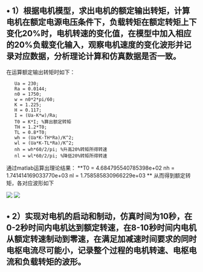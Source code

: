 ## • 1）根据电机模型，求出电机的额定输出转矩，计算电机在额定电源电压条件下，负载转矩在额定转矩上下变化20%时，电机转速的变化值，在模型中加入相应的20%负载变化输入，观察电机速度的变化波形并记录对应数据，分析理论计算和仿真数据是否一致。
在运算额定输出转矩时如下：
```
   Ua = 230;
   Ra = 0.0144;
   n0 = 1750;
   w = n0*2*pi/60;
   K = 1.225;
   H = 0.117;
   I = (Ua-K*w)/Ra;
   T0 = K*I; %算出额定转矩
   TH = 1.2*T0;
   TL = 0.8*T0;
   wh = (Ua*K-TH*Ra)/K^2;
   wl = (Ua*K-TL*Ra)/K^2;
   nh = wh*60/2/pi; %升高20%转矩所得转速
   nl = wl*60/2/pi; %降低20%转矩所得转速
```
通过matlab运算出理论结果：
**T0 = 4.684795540785398e+02
  nh = 1.741414169033770e+03
  nl = 1.758585830966229e+03
**
从而得到额定转矩，各对应波形如下

![](https://i.imgur.com/IiRkzkJ.jpg)
![](https://i.imgur.com/USfEEbt.jpg)
## • 2）实现对电机的启动和制动，仿真时间为10秒，在0-2秒时间内电机达到额定转速，在8-10秒时间内电机从额定转速制动到零速，在满足加减速时间要求的同时电枢电流尽可能小，记录整个过程的电机转速、电枢电流和负载转矩的波形。
